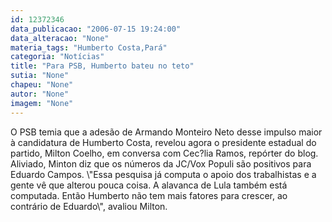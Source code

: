 ```yaml
---
id: 12372346
data_publicacao: "2006-07-15 19:24:00"
data_alteracao: "None"
materia_tags: "Humberto Costa,Pará"
categoria: "Notícias"
title: "Para PSB, Humberto bateu no teto"
sutia: "None"
chapeu: "None"
autor: "None"
imagem: "None"
---
```

<p><P>O PSB temia que a adesão de Armando Monteiro Neto desse impulso maior à candidatura de Humberto Costa, revelou agora o presidente estadual do partido, Milton Coelho, em conversa com Cec?lia Ramos, repórter do blog. Aliviado, Minton diz que os números da JC/Vox Populi são positivos para Eduardo Campos. \"Essa pesquisa já computa o apoio dos trabalhistas e a gente vê que alterou pouca coisa. A alavanca de Lula também está computada. Então Humberto não tem mais fatores para crescer, ao contrário de Eduardo\", avaliou Milton.</P> </p>
